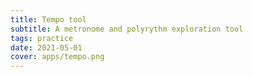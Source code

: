 ```yaml
---
title: Tempo tool
subtitle: A metronome and polyrythm exploration tool
tags: practice
date: 2021-05-01
cover: apps/tempo.png
---
```


<client-only >
  <tempo-tool />
</client-only >